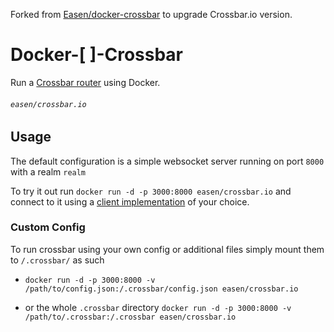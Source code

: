 Forked from [Easen/docker-crossbar](https://github.com/Easen/docker-crossbar) to upgrade Crossbar.io version.

# Docker-[ ]-Crossbar
Run a [Crossbar router](http://crossbar.io) using Docker.

###### `easen/crossbar.io	`

## Usage
The default configuration is a simple websocket server running on port `8000` with a realm `realm`

To try it out run `docker run -d -p 3000:8000 easen/crossbar.io` and connect to it using a [client implementation](http://wamp.ws/implementations) of your choice.

### Custom Config
To run crossbar using your own config or additional files simply mount them to `/.crossbar/` as such

* `docker run -d -p 3000:8000 -v /path/to/config.json:/.crossbar/config.json easen/crossbar.io`

* or the whole `.crossbar` directory `docker run -d -p 3000:8000 -v /path/to/.crossbar:/.crossbar easen/crossbar.io`
